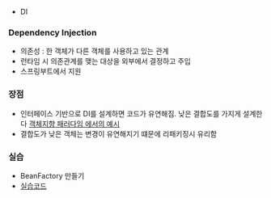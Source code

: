 -   DI

### Dependency Injection

-   의존성 : 한 객체가 다른 객체를 사용하고 있는 관계
-   런타임 시 의존관계를 맺는 대상을 외부에서 결정하고 주입
-   스프링부트에서 지원

### 장점

-   인터페이스 기반으로 DI를 설계하면 코드가 유연해짐. 낮은 결합도를 가지게 설계한다 [객체지향 패러다임 에서의 예시](/src/test/src/main/java/com/example/test/passwordValidator/User.java)
-   결합도가 낮은 객체는 변경이 유연해지기 떄문에 리패키징시 유리함

### 실습

-   BeanFactory 만들기
-   [실습코드](/src/DI-practice)
